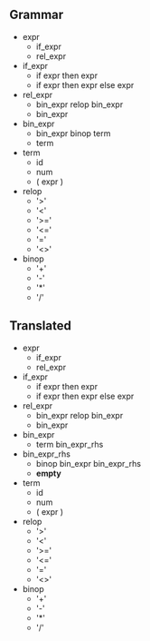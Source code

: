 ## Grammar

- expr
  - if_expr
  - rel_expr
- if_expr
  - if expr then expr
  - if expr then expr else expr
- rel_expr
  - bin_expr relop bin_expr
  - bin_expr
- bin_expr
  - bin_expr binop term
  - term
- term
  - id
  - num
  - ( expr )
- relop
  - '>'
  - '<'
  - '>='
  - '<='
  - '='
  - '<>'
- binop
  - '+'
  - '-'
  - '*'
  - '/'

## Translated

- expr
  - if_expr
  - rel_expr
- if_expr
  - if expr then expr
  - if expr then expr else expr
- rel_expr
  - bin_expr relop bin_expr
  - bin_expr
- bin_expr
  - term bin_expr_rhs
- bin_expr_rhs
  - binop bin_expr bin_expr_rhs
  - **empty**
- term
  - id
  - num
  - ( expr )
- relop
  - '>'
  - '<'
  - '>='
  - '<='
  - '='
  - '<>'
- binop
  - '+'
  - '-'
  - '*'
  - '/'
